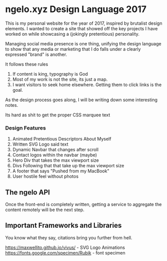 # ngelo.xyz Design Language 2017

This is my personal website for the year of 2017, inspired by brutalist
design elements. I wanted to create a site that showed off the key projects I
have worked on while showcasing a (jokingly pretentious) personality.

Managing social media presence is one thing, unifying the design language
to show that any media or marketing that I do falls under a clearly
expressed "brand" is another.

It follows these rules

1. If content is king, typography is God
2. Most of my work is not the site, its just a map.
3. I want visitors to seek home elsewhere. Getting them to click links is the goal.

As the design process goes along, I will be writing down some interesting notes.

Its hard as shit to get the proper CSS marquee text

### Design Features

1. Animated Pretentious Descriptors About Myself
2. Written SVG Logo said text
3. Dynamic Navbar that changes after scroll
4. Contact logos within the navbar (maybe)
5. Hero Div that takes the max viewport size
6. Divs Following that that take up the max viewport size
7. A footer that says "Pushed from my MacBook"
8. User hostile feel without photos


## The ngelo API

Once the front-end is completely written, getting a service to aggregate the content
remotely will be the next step.

## Important Frameworks and Libraries

You know what they say, citations bring you further from hell.

https://maxwellito.github.io/vivus/ - SVG Logo Animations
https://fonts.google.com/specimen/Rubik - font specimen
